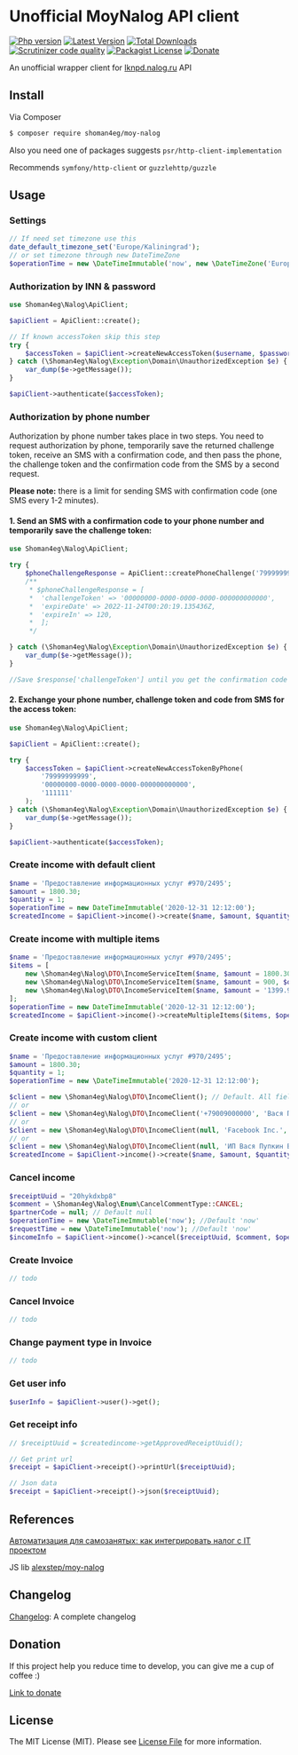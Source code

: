 # Unofficial MoyNalog API client

[![Php version](https://img.shields.io/packagist/php-v/shoman4eg/moy-nalog?style=flat-square)](composer.json)
[![Latest Version](https://img.shields.io/github/release/shoman4eg/moy-nalog.svg?style=flat-square)](https://github.com/shoman4eg/moy-nalog/releases)
[![Total Downloads](https://img.shields.io/packagist/dt/shoman4eg/moy-nalog.svg?style=flat-square)](https://packagist.org/packages/shoman4eg/moy-nalog)
[![Scrutinizer code quality](https://img.shields.io/scrutinizer/quality/g/shoman4eg/moy-nalog/master?style=flat-square)](https://scrutinizer-ci.com/g/shoman4eg/moy-nalog/?branch=master)
[![Packagist License](https://img.shields.io/packagist/l/shoman4eg/moy-nalog?style=flat-square)](LICENSE)
[![Donate](https://img.shields.io/badge/Donate-Tinkoff-yellow?style=flat-square)](https://www.tinkoff.ru/cf/7rZnC7N4bOO)

An unofficial wrapper client for [lknpd.nalog.ru](https://lknpd.nalog.ru/) API

## Install

Via Composer

```bash
$ composer require shoman4eg/moy-nalog
```

Also you need one of packages suggests `psr/http-client-implementation`

Recommends `symfony/http-client` or `guzzlehttp/guzzle`

## Usage

### Settings
```php
// If need set timezone use this
date_default_timezone_set('Europe/Kaliningrad');
// or set timezone through new DateTimeZone
$operationTime = new \DateTimeImmutable('now', new \DateTimeZone('Europe/Kaliningrad'))
```
### Authorization by INN & password
```php
use Shoman4eg\Nalog\ApiClient;

$apiClient = ApiClient::create();

// If known accessToken skip this step
try {
    $accessToken = $apiClient->createNewAccessToken($username, $password);
} catch (\Shoman4eg\Nalog\Exception\Domain\UnauthorizedException $e) {
    var_dump($e->getMessage());
}

$apiClient->authenticate($accessToken);
```

### Authorization by phone number
Authorization by phone number takes place in two steps.
You need to request authorization by phone, temporarily save the returned challenge token, receive an SMS with a confirmation code, and then pass the phone, the challenge token and the confirmation code from the SMS by a second request.

**Please note:** there is a limit for sending SMS with confirmation code (one SMS every 1-2 minutes).

#### 1. Send an SMS with a confirmation code to your phone number and temporarily save the challenge token:
```php
use Shoman4eg\Nalog\ApiClient;

try {
    $phoneChallengeResponse = ApiClient::createPhoneChallenge('79999999999');
    /**
     * $phoneChallengeResponse = [
     *  'challengeToken' => '00000000-0000-0000-0000-000000000000',
     *  'expireDate' => 2022-11-24T00:20:19.135436Z,
     *  'expireIn' => 120,
     *  ];
     */

} catch (\Shoman4eg\Nalog\Exception\Domain\UnauthorizedException $e) {
    var_dump($e->getMessage());
}

//Save $response['challengeToken'] until you get the confirmation code from the SMS. You need it for the second step.
```
#### 2. Exchange your phone number, challenge token and code from SMS for the access token:
```php
use Shoman4eg\Nalog\ApiClient;

$apiClient = ApiClient::create();

try {
    $accessToken = $apiClient->createNewAccessTokenByPhone(
    	'79999999999',
    	'00000000-0000-0000-0000-000000000000',
    	'111111'
    );
} catch (\Shoman4eg\Nalog\Exception\Domain\UnauthorizedException $e) {
    var_dump($e->getMessage());
}

$apiClient->authenticate($accessToken);
```

### Create income with default client
```php
$name = 'Предоставление информационных услуг #970/2495';
$amount = 1800.30;
$quantity = 1;
$operationTime = new DateTimeImmutable('2020-12-31 12:12:00');
$createdIncome = $apiClient->income()->create($name, $amount, $quantity, $operationTime);
```

### Create income with multiple items
```php
$name = 'Предоставление информационных услуг #970/2495';
$items = [
    new \Shoman4eg\Nalog\DTO\IncomeServiceItem($name, $amount = 1800.30, $quantity = 1),
    new \Shoman4eg\Nalog\DTO\IncomeServiceItem($name, $amount = 900, $quantity = 2),
    new \Shoman4eg\Nalog\DTO\IncomeServiceItem($name, $amount = '1399.99', $quantity = 3),
];
$operationTime = new DateTimeImmutable('2020-12-31 12:12:00');
$createdIncome = $apiClient->income()->createMultipleItems($items, $operationTime);
```

### Create income with custom client
```php
$name = 'Предоставление информационных услуг #970/2495';
$amount = 1800.30;
$quantity = 1;
$operationTime = new \DateTimeImmutable('2020-12-31 12:12:00');

$client = new \Shoman4eg\Nalog\DTO\IncomeClient(); // Default. All fields are empty IncomeType is FROM_INDIVIDUAL
// or
$client = new \Shoman4eg\Nalog\DTO\IncomeClient('+79009000000', 'Вася Пупкин', \Shoman4eg\Nalog\Enum\IncomeType::INDIVIDUAL, '390000000000');
// or
$client = new \Shoman4eg\Nalog\DTO\IncomeClient(null, 'Facebook Inc.', \Shoman4eg\Nalog\Enum\IncomeType::FOREIGN_AGENCY, '390000000000');
// or
$client = new \Shoman4eg\Nalog\DTO\IncomeClient(null, 'ИП Вася Пупкин Валерьевич', \Shoman4eg\Nalog\Enum\IncomeType::LEGAL_ENTITY, '7700000000');
$createdIncome = $apiClient->income()->create($name, $amount, $quantity, $operationTime, $client);
```

### Cancel income
```php
$receiptUuid = "20hykdxbp8"
$comment = \Shoman4eg\Nalog\Enum\CancelCommentType::CANCEL;
$partnerCode = null; // Default null
$operationTime = new \DateTimeImmutable('now'); //Default 'now'
$requestTime = new \DateTimeImmutable('now'); //Default 'now'
$incomeInfo = $apiClient->income()->cancel($receiptUuid, $comment, $operationTime, $requestTime, $partnerCode);
```

### Create Invoice
```php
// todo
```

### Cancel Invoice
```php
// todo
```

### Change payment type in Invoice
```php
// todo
```

### Get user info
```php
$userInfo = $apiClient->user()->get();
```

### Get receipt info
```php
// $receiptUuid = $createdincome->getApprovedReceiptUuid();

// Get print url
$receipt = $apiClient->receipt()->printUrl($receiptUuid);

// Json data
$receipt = $apiClient->receipt()->json($receiptUuid);
```

## References
[Автоматизация для самозанятых: как интегрировать налог с IT проектом](https://habr.com/ru/post/436656/)

JS lib [alexstep/moy-nalog](https://github.com/alexstep/moy-nalog)

## Changelog
[Changelog](CHANGELOG.md): A complete changelog

## Donation
If this project help you reduce time to develop, you can give me a cup of coffee :)

[Link to donate](https://www.tinkoff.ru/cf/7rZnC7N4bOO)

## License
The MIT License (MIT). Please see [License File](LICENSE) for more information.
